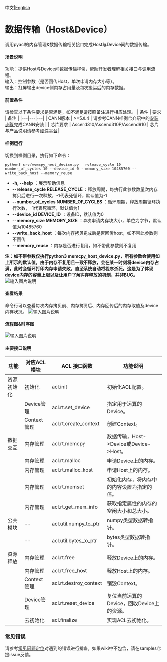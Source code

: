 中文|[English](./README.md)
# 数据传输（Host&Device）
调用pyacl的内存管理&数据传输相关接口完成Host与Device间的数据传输。

#### 场景说明
功能：提供Host与Device间数据传输样例，帮助开发者理解相关接口与调用流程。    
输入：控制参数（是否回传Host，单次申请内存大小等）。    
输出：打屏输出device侧内存占用量及每次搬运后的内存数据。  

#### 前置条件
请检查以下条件要求是否满足，如不满足请按照备注进行相应处理。
| 条件 | 要求 | 备注 |
|---|---|---|
| CANN版本 | >=5.0.4 | 请参考CANN样例仓介绍中的[安装步骤](https://github.com/Ascend/samples#%E5%AE%89%E8%A3%85)完成CANN安装 |
| 芯片要求 | Ascend310/Ascend310P/Ascend910 | 芯片与产品说明请参考[硬件平台](https://ascend.huawei.com/zh/#/hardware/product)|

#### 样例运行
切换到样例目录，执行如下命令：
```
python3 src/memcpy_host_device.py --release_cycle 10 --number_of_cycles 10 --device_id 0 --memory_size 10485760 --write_back_host --memory_reuse
```
-  **-h, --help**                             ：展示帮助信息
-  **--release_cycle RELEASE_CYCLE**          ：释放周期，每执行此参数数量次内存拷贝后进行一次释放，-1代表死循环，默认值为-1
-  **--number_of_cycles NUMBER_OF_CYCLES**    ：循环周期，释放周期循环执行次数，-1代表死循环，默认值为1
-  **--device_id DEVICE_ID**                  ：设备ID，默认值为0
-  **--memory_size MEMORY_SIZE**              ：单次申请内存块大小，单位为字节，默认值为10485760
-  **--write_back_host**                      ：每次内存拷贝完成后是否回传host，如不带此参数则不回传
-  **--memory_reuse**                         ：内存是否进行复用，如不带此参数则不复用

**注：如不带参数仅执行python3 memcpy_host_device.py，所有参数会使用如上所示的默认值，由于内存不复用且一致不释放，会在某一时刻将device内存占满，此时会循环打印内存申请失败，直至系统自动将程序杀死。这是为了体现device内存的容量上限以及让用户了解内存释放的机制，并非BUG。**
![输入图片说明](../../../picture/memcpy_host_device_python_1.png)

#### 查看结果
命令行可以查看每次内存拷贝前、内存拷贝后、内存回传后的内存取值及device内存状况。
![输入图片说明](../../../picture/memcpy_host_device_python_2.png)

#### 流程图&时序图
![输入图片说明](../../../picture/memcpy_host_device_python_3.jpg)

#### 主要接口说明

| 功能                | 对应ACL模块        | ACL 接口函数                      | 功能说明                                |
|--------------------|-------------------|-----------------------------------|----------------------------------------|
| 资源初始化          | 初始化             | acl.init                          | 初始化ACL配置。                         |
|                    | Device管理         | acl.rt.set_device                 | 指定用于运算的Device。                  |
|                    | Context管理        | acl.rt.create_context             | 创建Context。                          |
| 数据交互            | 内存管理            | acl.rt.memcpy                    | 数据传输，Host->Device或Device->Host。  |
|                    | 内存管理            | acl.rt.malloc                    | 申请Device上的内存。                    |
|                    | 内存管理            | acl.rt.malloc_host               | 申请Host上的内存。                      |
|                    | 内存管理            | acl.rt.memset                    | 初始化内存，将内存中的内容设置为指定的值。 |
|                    | 内存管理            | acl.rt.get_mem_info              | 获取指定属性的内存的空闲大小和总大小。     |
| 公共模块            | --                 | acl.util.numpy_to_ptr            | numpy类型数据转指针。                    |
|                    | --                 | acl.util.bytes_to_ptr            | bytes类型数据转指针。                    |
| 资源释放            | 内存管理            | acl.rt.free                      | 释放Device上的内存。                     |
|                    | 内存管理            | acl.rt.free_host                 | 释放Host上的内存。                       |
|                    | Context管理         | acl.rt.destroy_context           | 销毁Context。                           |
|                    | Device管理          | acl.rt.reset_device              | 复位当前运算的Device，回收Device上的资源。 |
|                    | 去初始化            | acl.finalize                     | 实现ACL去初始化。                        |

### 常见错误
请参考[常见问题定位](https://github.com/Ascend/samples/wikis/%E5%B8%B8%E8%A7%81%E9%97%AE%E9%A2%98%E5%AE%9A%E4%BD%8D/%E4%BB%8B%E7%BB%8D)对遇到的错误进行排查。如果wiki中不包含，请在samples仓提issue反馈。